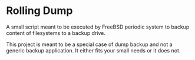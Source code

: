 # Rolling Dump

A small script meant to be executed by FreeBSD periodic system to backup content of filesystems to a backup drive.

This project is meant to be a special case of dump backup and not a generic backup application.  It either fits your small needs or it does not.
